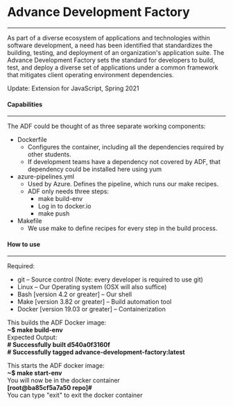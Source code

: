 # Advance Development Factory
---
As part of a diverse ecosystem of applications and technologies within software development, a need has been identified that standardizes the building, testing, and deployment of an organization's application suite. The Advance Development Factory sets the standard for developers to build, test, and deploy a diverse set of applications under a common framework that mitigates client operating environment dependencies.

Update:
Extension for JavaScript, Spring 2021

#### Capabilities
---
The ADF could be thought of as three separate working components:
- Dockerfile
	- Configures the container, including all the dependencies required by other students.
	- If development teams have a dependency not covered by ADF, that dependency could be installed here using yum 
- azure-pipelines.yml
	- Used by Azure. Defines the pipeline, which runs our make recipes.
	- ADF only needs three steps:
		- make build-env
		- Log in to docker.io
		- make push
- Makefile
	- We use make to define recipes for every step in the build process.

#### How to use
---
Required:
- git – Source control (Note: every developer is required to use git)
- Linux – Our Operating system (OSX will also suffice)
- Bash [version 4.2 or greater]  – Our shell 
- Make [version 3.82 or greater] – Build automation tool
- Docker [version 19.03 or greater] – Containerization

This builds the ADF Docker image:  
**~$ make build-env**  
Expected Output:  
**#	Successfully built d540a0f3160f**  
**# Successfully tagged advance-development-factory:latest**

This starts the ADF docker image:  
**~$ make start-env**  
You will now be in the docker container  
**[root@ba85cf5a7a50 repo]#**  
You can type "exit" to exit the docker container

